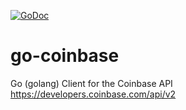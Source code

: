 [![GoDoc](https://godoc.org/github.com/cryptohoard/go-coinbase?status.svg)](https://godoc.org/github.com/cryptohoard/go-coinbase)

# go-coinbase
Go (golang) Client for the Coinbase API https://developers.coinbase.com/api/v2

